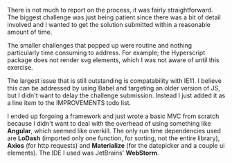 There is not much to report on the process, it was fairly straightforward. The biggest challenge was just being patient since there was a bit of detail involved and I wanted to get the solution submitted within a reasonable amount of time.

The smaller challenges that popped up were routine and nothing particularly time consuming to address. For example; the Hyperscript package does not render svg elements, which I was not aware of until this exercise.

The largest issue that is still outstanding is compatability with IE11. I believe this can be addressed by using Babel and targeting an older version of JS, but I didn't want to delay the challenge submission. Instead I just added it as a line item to the IMPROVEMENTS todo list.

I ended up forgoing a framework and just wrote a basic MVC from scratch because I didn't want to deal with the overhead of using something like **Angular**, which seemed like overkill. The only run time dependencies used are **LoDash** (imported only one function, for sorting, not the entire library), **Axios** (for http requests) and **Materialize** (for the datepicker and a couple ui elements). The IDE I used was JetBrains' **WebStorm**.
